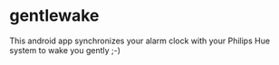 # gentlewake
This android app synchronizes your alarm clock with your Philips Hue system to wake you gently ;-)

